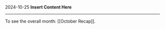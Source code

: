 2024-10-25
__Insert Content Here__
_______________________
To see the overall month: [[October Recap]].